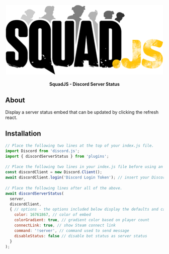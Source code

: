 <div align="center">

<img src="../../assets/squadjs-logo.png" alt="Logo" width="500"/>

#### SquadJS - Discord Server Status
</div>

## About
Display a server status embed that can be updated by clicking the refresh react.

## Installation
```js
// Place the following two lines at the top of your index.js file.
import Discord from 'discord.js';
import { discordServerStatus } from 'plugins';

// Place the following two lines in your index.js file before using an Discord plugins.
const discordClient = new Discord.Client();
await discordClient.login('Discord Login Token'); // insert your Discord bot's login token here.

// Place the following lines after all of the above.
await discordServerStatus(
  server,
  discordClient,
  { // options - the options included below display the defaults and can be removed for simplicity.
    color: 16761867, // color of embed
    colorGradient: true, // gradient color based on player count
    connectLink: true, // show Steam connect link
    command: '!server', // command used to send message
    disableStatus: false // disable bot status as server status
  }
); 
```
